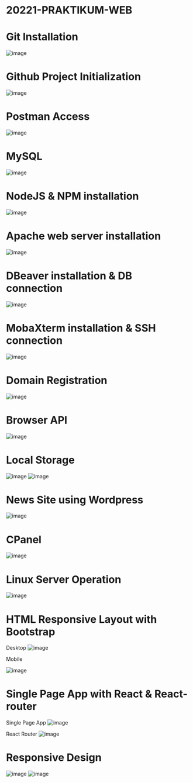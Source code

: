 # 20221-PRAKTIKUM-WEB

# Git Installation
![image](https://user-images.githubusercontent.com/83103988/209563910-f39b29a1-0525-4cc5-920b-b1e1dd95df6c.png)

# Github Project Initialization
![image](https://user-images.githubusercontent.com/83103988/209563988-712259c0-b657-48d0-9905-f1340983f19f.png)

# Postman Access
![image](https://user-images.githubusercontent.com/83103988/209564068-63236a2b-7965-4be1-8ba0-b7d31c89d029.png)

# MySQL
![image](https://user-images.githubusercontent.com/83103988/209564302-97eb7616-fe53-46b0-ac22-178c971adcd2.png)

# NodeJS & NPM installation
![image](https://user-images.githubusercontent.com/83103988/209564351-cb3a7fbf-1850-4132-9d42-cbf87cb7f9ab.png)

# Apache web server installation
![image](https://user-images.githubusercontent.com/83103988/209564410-9936fa1c-443f-4692-8e31-5ecdb1a3858b.png)

# DBeaver installation & DB connection
![image](https://user-images.githubusercontent.com/83103988/209564567-de617f32-582d-45b0-bda4-7b23e0824db6.png)

# MobaXterm installation & SSH connection
![image](https://user-images.githubusercontent.com/83103988/209564646-b047f726-4700-4eb2-82d8-b26a4dc06648.png)

# Domain Registration
![image](https://user-images.githubusercontent.com/83103988/209564702-77a1f4d5-c8d9-4024-a805-ce76c2b3d6e2.png)

# Browser API
![image](https://user-images.githubusercontent.com/83103988/209569125-5a515316-b507-4aca-84e4-dc9f251c9dbd.png)

# Local Storage
![image](https://user-images.githubusercontent.com/83103988/209569382-481f4c3a-5030-4501-b045-64f80dee8e0b.png)
![image](https://user-images.githubusercontent.com/83103988/209569463-dfbfa863-a0d3-4991-9f24-e59087c5470c.png)

# News Site using Wordpress
![image](https://user-images.githubusercontent.com/83103988/209571255-3dae3c90-b094-4fcd-b27e-d95e5f76bd55.png)

# CPanel
![image](https://user-images.githubusercontent.com/83103988/209571364-33f5e99c-6a76-4330-b4f3-6262306099ed.png)

# Linux Server Operation
![image](https://user-images.githubusercontent.com/83103988/209571442-3252dc5d-7e44-4ad4-abdd-4926310f07d4.png)

# HTML Responsive Layout with Bootstrap
Desktop
![image](https://user-images.githubusercontent.com/83103988/209571764-f3d69ec4-4faa-4b8c-9a66-eed20fc7e769.png)

Mobile

![image](https://user-images.githubusercontent.com/83103988/209571894-b9d433a0-f81b-46af-9f54-49024508f6fc.png)

# Single Page App with React & React-router
Single Page App
![image](https://user-images.githubusercontent.com/83103988/209588569-475a0b04-e870-4cd9-8c9b-dcaf6ff7d2ec.png)

React Router
![image](https://user-images.githubusercontent.com/83103988/209588587-d94fff32-48ea-404e-909c-49fa5ab125bd.png)

# Responsive Design
![image](https://user-images.githubusercontent.com/83103988/209636604-dd57dca8-d6d9-4e5c-91e6-233eb3810e83.png)
![image](https://user-images.githubusercontent.com/83103988/209636640-ddd2c844-36be-4c48-91a5-310d320fdfb2.png)











